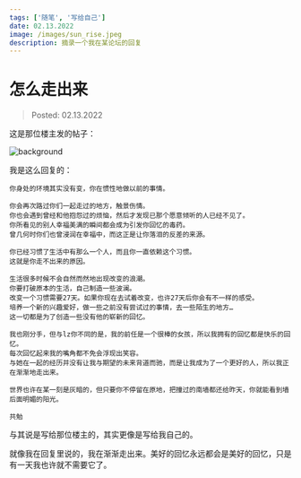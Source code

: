 ```yaml
---
tags: ['随笔', '写给自己']
date: 02.13.2022
image: /images/sun_rise.jpeg
description: 摘录一个我在某论坛的回复
---
```


# 怎么走出来

> Posted: 02.13.2022

<Tag />

这是那位楼主发的帖子：

![background](/images/background.png)

我是这么回复的：

```
你身处的环境其实没有变，你在惯性地做以前的事情。

你会再次路过你们一起走过的地方，触景伤情。
你也会遇到曾经和他抱怨过的烦恼，然后才发现已那个愿意倾听的人已经不见了。
你所看见的别人幸福美满的瞬间都会成为引发你回忆的毒药。
曾几何时你们也曾浸润在幸福中，而这正是让你落泪的反差的来源。

你已经习惯了生活中有那么一个人，而且你一直依赖这个习惯。
这就是你走不出来的原因。

生活很多时候不会自然而然地出现改变的浪潮。
你要打破原本的生活，自己制造一些波澜。
改变一个习惯需要27天。如果你现在去试着改变，也许27天后你会有不一样的感受。
培养一个新的兴趣爱好，做一些之前没有尝试过的事情，去一些陌生的地方… 
这一切都是为了创造一些没有他的崭新的回忆。

我也刚分手，但与lz你不同的是，我的前任是一个很棒的女孩，所以我拥有的回忆都是快乐的回忆。
每次回忆起来我的嘴角都不免会浮现出笑容。
与她在一起的经历并没有让我与期望的未来背道而驰，而是让我成为了一个更好的人，所以我正在渐渐地走出来。

世界也许在某一刻是灰暗的，但只要你不停留在原地，把撞过的南墙都还给昨天，你就能看到墙后面明媚的阳光。

共勉
```

与其说是写给那位楼主的，其实更像是写给我自己的。

就像我在回复里说的，我在渐渐走出来。美好的回忆永远都会是美好的回忆，只是有一天我也许就不需要它了。

<Chirpy />